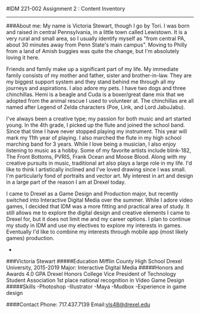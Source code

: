 #IDM 221-002 Assignment 2 : Content Inventory
_____
###About me:
My name is Victoria Stewart, though I go by Tori. I was born and raised in central Pennsylvania, in a little town called Lewistown. It is a very rural and small area, so I usually identify myself as "from central PA, about 30 minutes away from Penn State's main campus". Moving to Philly from a land of Amish buggies was quite the change, but I'm absolutely loving it here. 

Friends and family make up a significant part of my life. My immediate family consists of my mother and father, sister and brother-in-law. They are my biggest support system and they stand behind me through all my journeys and aspirations. I also adore my pets. I have two dogs and three chinchillas. Hemi is a beagle and Cuda is a boxer/great dane mix that we adopted from the animal rescue I used to volunteer at. The chinchillas are all named after Legend of Zelda characters (Poe, Link, and Lord JabuJabu).

I've always been a creative type; my passion for both music and art started young. In the 4th grade, I picked up the flute and joined the school band. Since that time I have never stopped playing my instrument. This year will mark my 11th year of playing. I also marched the flute in my high school marching band for 3 years. While I love being a musician, I also enjoy listening to music as a hobby. Some of my favorite artists include blink-182, The Front Bottoms, PVRIS, Frank Ocean and Moose Blood. Along with my creative pursuits in music, traditional art also plays a large role in my life. I'd like to think I artistically inclined and I've loved drawing since I was small. I'm particularly fond of portraits and vector art. My interest in art and design in a large part of the reason I am at Drexel today. 

I came to Drexel as a Game Design and Production major, but recently switched into Interactive Digital Media over the summer. While I adore video games, I decided that IDM was a more fitting and practical area of study. It still allows me to explore the digital design and creative elements I came to Drexel for, but it does not limit me and my career options. I plan to continue my study in IDM and use my electives to explore my interests in games. Eventually I'd like to combine my interests through mobile app (most likely games) production. 

-
###Victoria Stewart
#####Education
Mifflin County High School
Drexel University, 2015-2019
Major: Interactive Digital Media
#####Honors and Awards
4.0 GPA
Drexel Honors College
Vice President of Technology Student Association
1st place national recognition in Video Game Design
#####Skills
-Photoshop
-Illustrator
-Maya
-Mudbox
-Experience in game design

####Contact
Phone: 717.437.7139
Email:vls48@drexel.edu